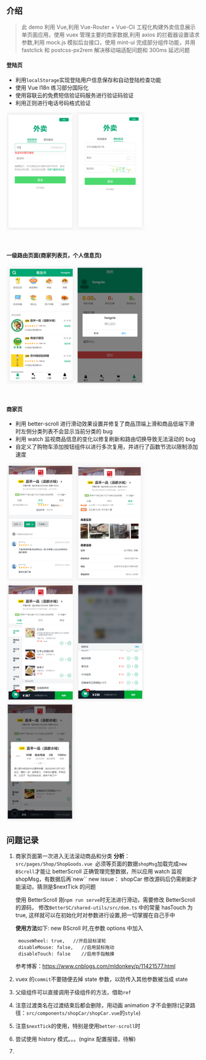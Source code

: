 ## 介绍

> 此 demo 利用 Vue,利用 Vue-Router + Vue-Cli 工程化构建外卖信息展示单页面应用，使用 vuex 管理主要的商家数据,利用 axios 的拦截器设置请求参数,利用 mock.js 模拟后台接口，使用 mint-ui 完成部分组件功能，并用 fastclick 和 postcss-px2rem 解决移动端适配问题和 300ms 延迟问题

#### 登陆页

-   利用`localStorage`实现登陆用户信息保存和自动登陆检查功能
-   使用 Vue I18n 练习部分国际化
-   使用容联云的免费短信验证码服务进行验证码验证
-   利用正则进行电话号码格式验证

<img alt="手机登陆" width="180px" src="./otherPic/手机登陆.png" style="display: inline-block; width: 180px;"><img width="180px" alt="密码登陆" src="./otherPic/密码登陆.png" style="display: inline-block; width: 180px;">

<br>

#### 一级路由页面(商家列表页，个人信息页)

<img width="180px" alt="商家展示" src="./otherPic/商家展示.png" style="display: inline-block; width: 180px;"><img width="180px" alt="登陆退出" src="./otherPic/登陆退出.png" style="display: inline-block; width: 180px;">

<br>

#### 商家页

-   利用 better-scroll 进行滑动效果设置并修复了商品顶端上滑和商品低端下滑时左侧分类列表不会显示当前分类的 bug
-   利用 watch 监视商品信息的变化以修复刷新和路由切换导致无法滚动的 bug
-   自定义了购物车添加按钮组件以进行多次复用，并进行了函数节流以限制添加速度

<img width="180px" alt="商家评价" src="./otherPic/商家评价.png" style="display: inline-block; width: 180px;"><img width="180px" alt="商家信息" src="./otherPic/商家信息.png" style="display: inline-block; width: 180px;"><img width="180px" alt="商品列表" src="./otherPic/商品列表.png" style="display: inline-block; width: 180px;"><img width="180px" alt="购物车" src="./otherPic/购物车.png" style="display: inline-block; width: 180px;"><img width="180px" alt="商家信息卡片" src="./otherPic/商家信息卡片.png" style="display: inline-block; width: 180px;">

## 问题记录

1.  商家页面第一次进入无法滚动商品和分类
    **分析**：`src/pages/Shop/ShopGoods.vue `必须等页面的数据`shopMsg`加载完成`new BScroll`才能让 betterScroll 正确管理完整数据，所以应用 watch 监视 shopMsg，有数据后再`new``
    new issue： shopCar 修改源码后仍需刷新才能滚动，猜测是\$nextTick 的问题
    <br>

    使用 BetterScroll 刚`npm run serve`时无法进行滑动，需要修改 BetterScroll 的源码，
    修改`BetterSC/shared-utils/src/dom.ts` 中的常量 hasTouch 为 true,
    这样就可以在初始化时对参数进行设置,把一切掌握在自己手中

    **使用方法**如下:
    new BScroll 时,在参数 options 中加入

         mouseWheel: true,   //开启鼠标滚轮
         disableMouse: false,   //启用鼠标拖动
         disableTouch: false    //启用手指触摸

    参考博客：https://www.cnblogs.com/mldonkey/p/11421577.html
    <br>

2.  vuex 的`commit`不要随便去掉 state 参数，以防传入其他参数被当成 state
    <br>

3.  父级组件可以直接调用子级组件的方法，借助`ref`
    <br>

4.  注意过渡类名在过渡结束后都会删除，用动画 animation 才不会删除(记录路径：`src/components/shopCar/shopCar.vue`的`style`)
    <br>

5.  注意`$nextTick`的使用，特别是使用`better-scroll`时
    <br>

6.  尝试使用 history 模式。。。(nginx 配置报错，待解)

7. 

